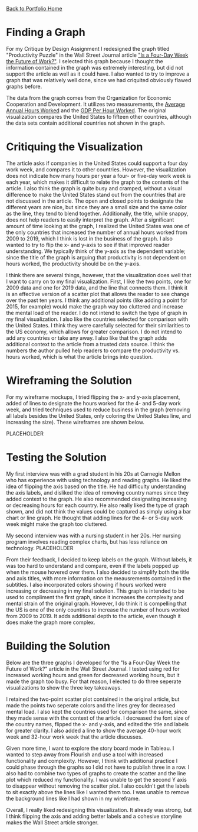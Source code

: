 [Back to Portfolio Home](https://mccarthymorgan.github.io/portfolio/)

# Finding a Graph

For my Critique by Design Assignment I redesigned the graph titled "Productivity Puzzle" in the Wall Street Journal article ["Is a Four-Day Week the Future of Work?"](https://www.wsj.com/articles/is-a-four-day-week-the-future-of-work-11627704011). I selected this graph because I thought the information contained in the graph was extremely interesting, but did not support the article as well as it could have. I also wanted to try to improve a graph that was relatively well done, since we had criquited obviously flawed graphs before. 

The data from the graph comes from the Organization for Economic Cooperation and Development. It utilizes two measurements, the [Average Annual Hours Worked](https://data.oecd.org/emp/hours-worked.htm) and the [GDP Per Hour Worked](https://data.oecd.org/lprdty/gdp-per-hour-worked.htm). The original visualization compares the United States to fifteen other countries, although the data sets contain additional countries not shown in the graph. 

# Critiquing the Visualization

The article asks if companies in the United States could support a four day work week, and compares it to other countries. However, the visualization does not indicate how many hours per year a four- or five-day work week is each year, which makes it difficult to relate the graph to the contents of the article. I also think the graph is quite busy and cramped, without a visual difference to make the United States stand out from the countries that are not discussed in the article. The open and closed points to designate the different years are nice, but since they are a small size and the same color as the line, they tend to blend together. Additionally, the title, while snappy, does not help readers to easily interpret the graph. After a significant amount of time looking at the graph, I realized the United States was one of the only countries that increased the number of annual hours worked from 2009 to 2019, which I think is lost in the business of the graph. I also wanted to try to flip the x- and y-axis to see if that improved reader understanding. We typically think of the y-axis as the dependent variable; since the title of the graph is arguing that productivity is not dependent on hours worked, the productivity should be on the y-axis. 

I think there are several things, however, that the visualization does well that I want to carry on to my final visualization. First, I like the two points, one for 2009 data and one for 2019 data, and the line that connects them. I think it is an effective version of a scatter plot that allows the reader to see change over the past ten years. I think any additional points (like adding a point for 2015, for example) would make the graph way too cluttered and increase the mental load of the reader. I do not intend to switch the type of graph in my final visualization. I also like the countries selected for comparison with the United States. I think they were carefully selected for their similarities to the US economy, which allows for greater comparison. I do not intend to add any countries or take any away. I also like that the graph adds additional context to the article from a trusted data source. I think the numbers the author pulled help readers to compare the productivity vs. hours worked, which is what the article brings into question. 

# Wireframing the Solution

For my wireframe mockups, I tried flipping the x- and y-axis placement, added of lines to designate the hours worked for the 4- and 5-day work week, and tried techniques used to reduce business in the graph (removing all labels besides the United States, only coloring the United States line, and increasing the size). These wireframes are shown below. 

PLACEHOLDER

# Testing the Solution

My first interview was with a grad student in his 20s at Carnegie Mellon who has experience with using technology and reading graphs. He liked the idea of flipping the axis based on the title. He had difficulty understanding the axis labels, and disliked the idea of removing country names since they added context to the graph. He also recommended designating increasing or decreasing hours for each country. He also really liked the type of graph shown, and did not think the values could be captured as simply using a bar chart or line graph. He thought that adding lines for the 4- or 5-day work week might make the graph too cluttered. 

My second interview was with a nursing student in her 20s. Her nursing program involves reading complex charts, but has less reliance on technology. PLACEHOLDER


From their feedback, I decided to keep labels on the graph. Without labels, it was too hard to understand and compare, even if the labels popped up when the mouse hovered over them. I also decided to simplify both the title and axis titles, with more information on the meausrements contained in the subtitles. I also incorporated colors showing if hours worked were increasing or decreasing in my final solution. This graph is intended to be used to compliment the first graph, since it increases the complexity and mental strain of the original graph. However, I do think it is compelling that the US is one of the only countries to increase the number of hours worked from 2009 to 2019. It adds additional depth to the article, even though it does make the graph more complex. 

# Building the Solution

Below are the three graphs I developed for the "Is a Four-Day Week the Future of Work?" article in the Wall Street Journal. I tested using red for increased working hours and green for decreased working hours, but it made the graph too busy. For that reason, I elected to do three seperate visualizations to show the three key takeaways. 

<div class='tableauPlaceholder' id='viz1644277148141' style='position: relative'><object class='tableauViz'  style='display:none;'><param name='host_url' value='https%3A%2F%2Fpublic.tableau.com%2F' /> <param name='embed_code_version' value='3' /> <param name='site_root' value='' /><param name='name' value='Productivityv_TimeWorked&#47;ProductivitybyHoursWorked' /><param name='tabs' value='no' /><param name='toolbar' value='yes' /><param name='animate_transition' value='yes' /><param name='display_static_image' value='yes' /><param name='display_spinner' value='yes' /><param name='display_overlay' value='yes' /><param name='display_count' value='yes' /><param name='language' value='en-US' /><param name='filter' value='publish=yes' /></object></div>                <script type='text/javascript'>                    
  var divElement = document.getElementById('viz1644277148141');                    
  var vizElement = divElement.getElementsByTagName('object')[0];                    
  vizElement.style.width='100%';
  vizElement.style.height=(divElement.offsetWidth*0.75)+'px';                    
  var scriptElement = document.createElement('script');
  scriptElement.src = 'https://public.tableau.com/javascripts/api/viz_v1.js';                    
  vizElement.parentNode.insertBefore(scriptElement, vizElement);                
</script>

<div class='tableauPlaceholder' id='viz1644277313571' style='position: relative'><object class='tableauViz'  style='display:none;'><param name='host_url' value='https%3A%2F%2Fpublic.tableau.com%2F' /> <param name='embed_code_version' value='3' /> <param name='site_root' value='' /><param name='name' value='Increased&#47;Increased' /><param name='tabs' value='no' /><param name='toolbar' value='yes' /><param name='animate_transition' value='yes' /><param name='display_static_image' value='yes' /><param name='display_spinner' value='yes' /><param name='display_overlay' value='yes' /><param name='display_count' value='yes' /><param name='language' value='en-US' /><param name='filter' value='publish=yes' /></object></div>                <script type='text/javascript'>
  var divElement = document.getElementById('viz1644277313571');                    
  var vizElement = divElement.getElementsByTagName('object')[0];
  vizElement.style.width='100%';
  vizElement.style.height=(divElement.offsetWidth*0.75)+'px';
  var scriptElement = document.createElement('script');
  scriptElement.src = 'https://public.tableau.com/javascripts/api/viz_v1.js';
  vizElement.parentNode.insertBefore(scriptElement, vizElement);                
</script>

<div class='tableauPlaceholder' id='viz1644277399977' style='position: relative'><object class='tableauViz'  style='display:none;'><param name='host_url' value='https%3A%2F%2Fpublic.tableau.com%2F' /> <param name='embed_code_version' value='3' /> <param name='site_root' value='' /><param name='name' value='Decreased&#47;Decreased' /><param name='tabs' value='no' /><param name='toolbar' value='yes' /><param name='animate_transition' value='yes' /><param name='display_static_image' value='yes' /><param name='display_spinner' value='yes' /><param name='display_overlay' value='yes' /><param name='display_count' value='yes' /><param name='language' value='en-US' /><param name='filter' value='publish=yes' /></object></div>                <script type='text/javascript'>
  var divElement = document.getElementById('viz1644277399977');
  var vizElement = divElement.getElementsByTagName('object')[0];
  vizElement.style.width='100%';
  vizElement.style.height=(divElement.offsetWidth*0.75)+'px';                    
  var scriptElement = document.createElement('script');                    
  scriptElement.src = 'https://public.tableau.com/javascripts/api/viz_v1.js';                    
  vizElement.parentNode.insertBefore(scriptElement, vizElement);                
</script>


I retained the two-point scatter plot contained in the original article, but made the points two seperate colors and the lines grey for decreased mental load. I also kept the countries used for comparison the same, since they made sense with the context of the article. I decreased the font size of the country names, flipped the x- and y-axis, and edited the title and labels for greater clarity. I also added a line to show the average 40-hour work week and 32-hour work week that the article discusses. 

Given more time, I want to explore the story board mode in Tableau. I wanted to step away from Flourish and use a tool with increased functionality and complexity. However, I think with additional practice I could phase through the graphs so I did not have to publish three in a row. I also had to combine two types of graphs to create the scatter and the line plot which reduced my functionality. I was unable to get the second Y axis to disappear without removing the scatter plot.  I also couldn't get the labels to sit exactly above the lines like I wanted them too. I was unable to remove the background lines like I had shown in my wireframe. 

Overall, I really liked redesigning this visualization. It already was strong, but I think flipping the axis and adding better labels and a cohesive storyline makes the Wall Street article stronger. 
